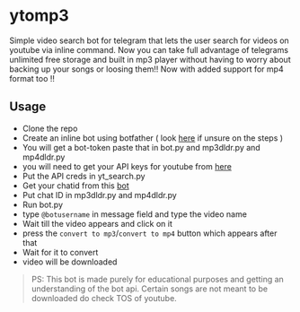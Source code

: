 # ytomp3

Simple video search bot for telegram that lets the user search for videos on youtube via inline command. Now you can take full advantage of telegrams unlimited free storage and built in mp3 player without having to worry about backing up your songs or loosing them!! Now with added support for mp4 format too !!

## Usage
- Clone the repo
- Create an inline bot using botfather ( look [here](https://core.telegram.org/bots/inline) if unsure on the steps )
- You will get a bot-token paste that in bot.py and mp3dldr.py and mp4dldr.py
- you will need to get your API keys for youtube from [here](https://developers.google.com/docs/api/quickstart/python) 
- Put the API creds in yt_search.py
- Get your chatid from this [bot](https://telegram.me/get_id_bot)
- Put chat ID in mp3dldr.py and mp4dldr.py
- Run bot.py
- type `@botusername` in message field and type the video name
- Wait till the video appears and click on it
- press the `convert to mp3`/`convert to mp4` button which appears after that
- Wait for it to convert
- video will be downloaded


> PS: This bot is made purely for educational purposes and getting an understanding of the bot api. Certain songs are not meant to be downloaded do check TOS of youtube. 


